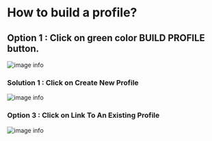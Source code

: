 # How to build a profile?

## Option 1 : Click on green color BUILD PROFILE button.
![image info](../static/img/profiles/step1.png)

### Solution 1 : Click on Create New Profile
![image info](../static/img/profiles/step2.png)

### Option 3 : Click on Link To An Existing Profile
![image info](../static/img/profiles/step3.png)